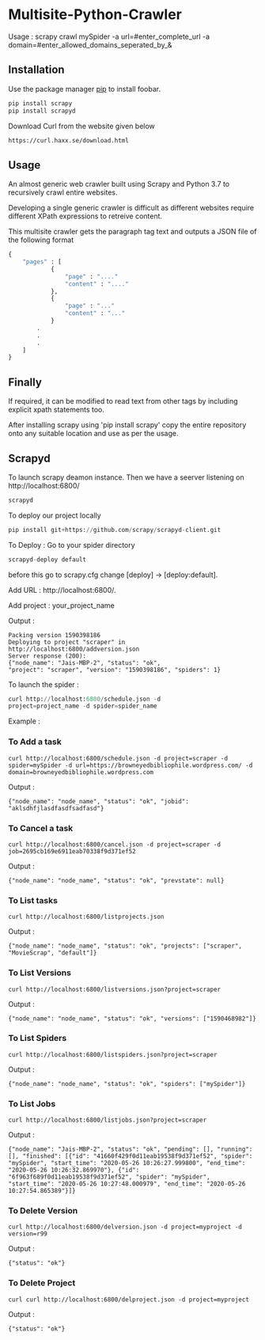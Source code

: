 # Multisite-Python-Crawler

Usage : scrapy crawl mySpider -a url=#enter_complete_url -a domain=#enter_allowed_domains_seperated_by_&

## Installation

Use the package manager [pip](https://pip.pypa.io/en/stable/) to install foobar.

```bash
pip install scrapy
pip install scrapyd
```
Download Curl from the website given below
```bash
https://curl.haxx.se/download.html
```

## Usage
An almost generic web crawler built using Scrapy and Python 3.7 to recursively crawl entire websites.

Developing a single generic crawler is difficult as different websites require different XPath expressions to retreive content.

This multisite crawler gets the paragraph tag text and outputs a JSON file of the following format

```python
{
	"pages" : [
			{
				"page" : "...."
				"content" : "...."
			},
			{
				"page" : "..."
				"content" : "..."
			}
		.
		.
		.
	]
}
```
## Finally
If required, it can be modified to read text from other tags by including explicit xpath statements too.

After installing scrapy using 'pip install scrapy' copy the entire repository onto any suitable location and use as per the usage.


## Scrapyd
To launch scrapy deamon instance. Then we have a seerver listening on 
http://localhost:6800/
```python
scrapyd
```

To deploy our project locally
```python
pip install git+https://github.com/scrapy/scrapyd-client.git
```

To Deploy : Go to your spider directory
```python
scrapyd-deploy default
```
before this go to scrapy.cfg change [deploy] -> [deploy:default].

Add URL : http://localhost:6800/.

Add project : your_project_name

Output : 

```.env
Packing version 1590398186
Deploying to project "scraper" in http://localhost:6800/addversion.json
Server response (200):
{"node_name": "Jais-MBP-2", "status": "ok", 
"project": "scraper", "version": "1590398186", "spiders": 1}
```
To launch the spider : 
```python
curl http://localhost:6800/schedule.json -d 
project=project_name -d spider=spider_name

```

Example :

### To Add a task
```.env
curl http://localhost:6800/schedule.json -d project=scraper -d 
spider=mySpider -d url=https://browneyedbibliophile.wordpress.com/ -d 
domain=browneyedbibliophile.wordpress.com
```
Output : 
```.env
{"node_name": "node_name", "status": "ok", "jobid": "aklsdhfjlasdfasdfsadfasd"}
```

### To Cancel a task
```.env
curl http://localhost:6800/cancel.json -d project=scraper -d job=2695cb169e6911eab70338f9d371ef52
```
Output : 
```.env
{"node_name": "node_name", "status": "ok", "prevstate": null}
```


### To List tasks
```.env
curl http://localhost:6800/listprojects.json
```
Output : 
```.env
{"node_name": "node_name", "status": "ok", "projects": ["scraper", "MovieScrap", "default"]}
```


### To List Versions
```.env
curl http://localhost:6800/listversions.json?project=scraper
```
Output : 
```.env
{"node_name": "node_name", "status": "ok", "versions": ["1590468982"]}
```


### To List Spiders
```.env
curl http://localhost:6800/listspiders.json?project=scraper
```
Output : 
```.env
{"node_name": "node_name", "status": "ok", "spiders": ["mySpider"]}
```


### To List Jobs
```.env
curl http://localhost:6800/listjobs.json?project=scraper
```
Output : 
```.env
{"node_name": "Jais-MBP-2", "status": "ok", "pending": [], "running": [], "finished": [{"id": "41660f429f0d11eab19538f9d371ef52", "spider": "mySpider", "start_time": "2020-05-26 10:26:27.999800", "end_time": "2020-05-26 10:26:32.869970"}, {"id": "6f963f689f0d11eab19538f9d371ef52", "spider": "mySpider", "start_time": "2020-05-26 10:27:48.000979", "end_time": "2020-05-26 10:27:54.865389"}]}
```



### To Delete Version
```.env
curl http://localhost:6800/delversion.json -d project=myproject -d version=r99
```
Output : 
```.env
{"status": "ok"}
```


### To Delete Project
```.env
curl curl http://localhost:6800/delproject.json -d project=myproject
```
Output : 
```.env
{"status": "ok"}
```
